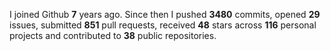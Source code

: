
I joined Github **7** years ago. Since then I pushed **3480** commits, opened **29** issues, submitted **851** pull requests, received **48** stars across **116** personal projects and contributed to **38** public repositories.
